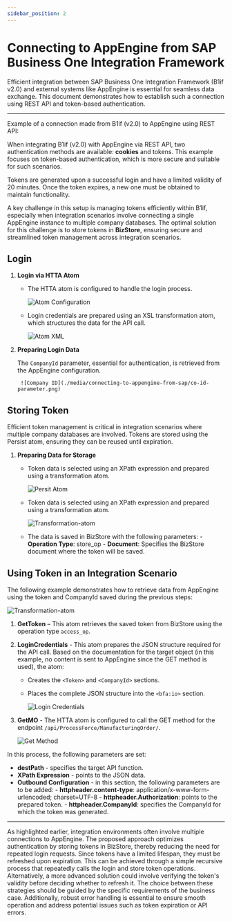 ```yaml
---
sidebar_position: 2
---
```


# Connecting to AppEngine from SAP Business One Integration Framework

Efficient integration between SAP Business One Integration Framework (B1if v2.0) and external systems like AppEngine is essential for seamless data exchange. This document demonstrates how to establish such a connection using REST API and token-based authentication.

---

Example of a connection made from B1if (v2.0) to AppEngine using REST API:

When integrating B1if (v2.0) with AppEngine via REST API, two authentication methods are available: **cookies** and tokens. This example focuses on token-based authentication, which is more secure and suitable for such scenarios.

Tokens are generated upon a successful login and have a limited validity of 20 minutes. Once the token expires, a new one must be obtained to maintain functionality.

A key challenge in this setup is managing tokens efficiently within B1if, especially when integration scenarios involve connecting a single AppEngine instance to multiple company databases. The optimal solution for this challenge is to store tokens in **BizStore**, ensuring secure and streamlined token management across integration scenarios.

## Login

1. **Login via HTTA Atom**
    - The HTTA atom is configured to handle the login process.

        ![Atom Configuration](./media/connecting-to-appengine-from-sap/htta-atom-configuration.png)
    - Login credentials are prepared using an XSL transformation atom, which structures the data for the API call.

        ![Atom XML](./media/connecting-to-appengine-from-sap/atom-xml.png)

2. **Preparing Login Data**

    The `CompanyId` parameter, essential for authentication, is retrieved from the AppEngine configuration.

        ![Company ID](./media/connecting-to-appengine-from-sap/co-id-parameter.png)

## Storing Token

Efficient token management is critical in integration scenarios where multiple company databases are involved. Tokens are stored using the Persist atom, ensuring they can be reused until expiration.

1. **Preparing Data for Storage**

    - Token data is selected using an XPath expression and prepared using a transformation atom.

        ![Persit Atom](./media/connecting-to-appengine-from-sap/persit-atom.png)

    - Token data is selected using an XPath expression and prepared using a transformation atom.

        ![Transformation-atom](./media/connecting-to-appengine-from-sap/transformation-atom.png)

    - The data is saved in BizStore with the following parameters:
            - **Operation Type**: store_op
            - **Document**: Specifies the BizStore document where the token will be saved.

## Using Token in an Integration Scenario

The following example demonstrates how to retrieve data from AppEngine using the token and CompanyId saved during the previous steps:

![Transformation-atom](./media/connecting-to-appengine-from-sap/step-modeler.png)

1. **GetToken** – This atom retrieves the saved token from BizStore using the operation type `access_op`.

2. **LoginCredentials** - This atom prepares the JSON structure required for the API call. Based on the documentation for the target object (in this example, no content is sent to AppEngine since the GET method is used), the atom:
    - Creates the `<Token>` and `<CompanyId>` sections.
    - Places the complete JSON structure into the `<bfa:io>` section.

        ![Login Credentials](./media/connecting-to-appengine-from-sap/login-credentials.png)

3. **GetMO** - The HTTA atom is configured to call the GET method for the endpoint `/api/ProcessForce/ManufacturingOrder/`.

    ![Get Method](./media/connecting-to-appengine-from-sap/get-method.png)

In this process, the following parameters are set:

- **destPath** - specifies the target API function.
- **XPath Expression** - points to the JSON data.
- **Outbound Configuration** - in this section, the following parameters are to be added:
        - **httpheader.content-type**: application/x-www-form-urlencoded; charset=UTF-8
        - **httpheader.Authorization**: points to the prepared token.
        - **httpheader.CompanyId**: specifies the CompanyId for which the token was generated.

---
As highlighted earlier, integration environments often involve multiple connections to AppEngine. The proposed approach optimizes authentication by storing tokens in BizStore, thereby reducing the need for repeated login requests. Since tokens have a limited lifespan, they must be refreshed upon expiration. This can be achieved through a simple recursive process that repeatedly calls the login and store token operations. Alternatively, a more advanced solution could involve verifying the token's validity before deciding whether to refresh it. The choice between these strategies should be guided by the specific requirements of the business case. Additionally, robust error handling is essential to ensure smooth operation and address potential issues such as token expiration or API errors.
